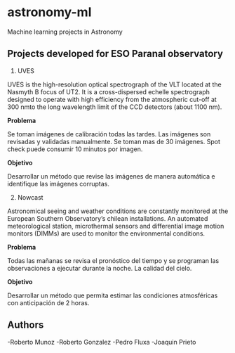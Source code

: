 # astronomy-ml

Machine learning projects in Astronomy

## Projects developed for ESO Paranal observatory

1. UVES

UVES is the high-resolution optical spectrograph of the VLT located at the Nasmyth B focus of UT2. It is a cross-dispersed echelle spectrograph designed to operate with high efficiency from the atmospheric cut-off at 300 nmto the long wavelength limit of the CCD detectors (about 1100 nm).

**Problema**

Se toman imágenes de calibración todas las tardes. Las imágenes son revisadas y validadas manualmente. Se toman mas de 30 imágenes. Spot check puede consumir 10 minutos por imagen.

**Objetivo**

Desarrollar un método que revise las imágenes de manera automática e identifique las imágenes corruptas.

2. Nowcast

Astronomical seeing and weather conditions are constantly monitored at the European Southern Observatory’s chilean installations. An automated meteorological station, microthermal sensors and differential image motion monitors (DIMMs) are used to monitor the environmental conditions.

**Problema**

Todas las mañanas se revisa el pronóstico del tiempo y se programan las observaciones a ejecutar durante la noche. La calidad del cielo.

**Objetivo**

Desarrollar un método que permita estimar las condiciones atmosféricas con anticipación de 2 horas.

## Authors

-Roberto Munoz
-Roberto Gonzalez
-Pedro Fluxa
-Joaquin Prieto
